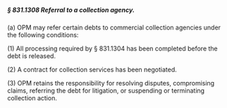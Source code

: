 ##### § 831.1308 Referral to a collection agency. #####

(a) OPM may refer certain debts to commercial collection agencies under the following conditions:

(1) All processing required by § 831.1304 has been completed before the debt is released.

(2) A contract for collection services has been negotiated.

(3) OPM retains the responsibility for resolving disputes, compromising claims, referring the debt for litigation, or suspending or terminating collection action.